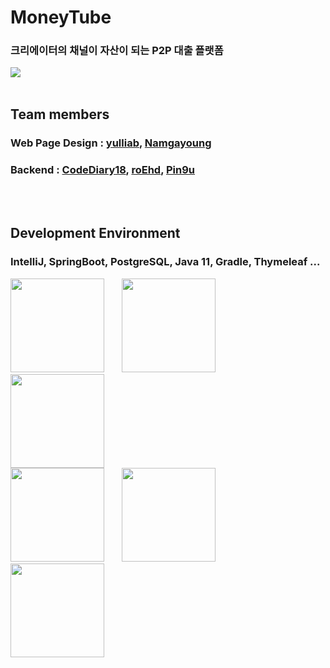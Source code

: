 # MoneyTube
### 크리에이터의 채널이 자산이 되는 P2P 대출 플랫폼
<img src="https://user-images.githubusercontent.com/74449232/130815084-65ccca83-d291-4bfe-8631-829938636fcd.png"/>
<br/>
<br/>
  
## Team members
### Web Page Design : [yulliab](https://github.com/yulliab), [Namgayoung](https://github.com/Namgayoung)
### Backend : [CodeDiary18](https://github.com/CodeDiary18), [roEhd](https://github.com/roEhd), [Pin9u](https://github.com/Pin9u)
<br/>
<br/>

## Development Environment
### IntelliJ, SpringBoot, PostgreSQL, Java 11, Gradle, Thymeleaf ...  
<img src="https://user-images.githubusercontent.com/74449232/130811998-df248e43-860c-4862-ad33-8c231c9760b1.png"  width="150"/>&nbsp;&nbsp;&nbsp;&nbsp;&nbsp;&nbsp;
<img src="https://user-images.githubusercontent.com/74449232/130813147-38ff6328-0169-4d90-83ba-49bb5fe87f71.png"  width="150"/>&nbsp;&nbsp;&nbsp;&nbsp;&nbsp;&nbsp;
<img src="https://user-images.githubusercontent.com/74449232/130813488-71264c3a-be8f-4217-81cc-9292e390e475.png"  width="150"/>  
<img src="https://user-images.githubusercontent.com/74449232/130815642-18743550-56c0-4a7d-b58a-70769b1d1ac5.png"  width="150"/>&nbsp;&nbsp;&nbsp;&nbsp;&nbsp;&nbsp;
<img src="https://user-images.githubusercontent.com/74449232/130816315-17be29d7-650c-4747-8354-e4cb7257037a.png"  width="150"/>&nbsp;&nbsp;&nbsp;&nbsp;&nbsp;&nbsp;
<img src="https://user-images.githubusercontent.com/74449232/130816531-268d4486-73ed-40e2-98f7-0067840a98dc.png"  width="150"/>


